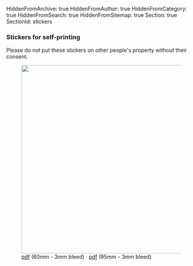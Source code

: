HiddenFromArchive: true
HiddenFromAuthor: true
HiddenFromCategory: true
HiddenFromSearch: true
HiddenFromSitemap: true
Section: true
SectionId: stickers

### Stickers for self-printing

Please do not put these stickers on other people's property without their consent.

<div class="row justify-content-end pt-4">
  <div class="col-xl-3 col-lg-3 col-md-4 col-sm-7 col-20 mx-5">
    <figure class="figure">
      <img src="/user/uploads/files/logos/logo_circle.svg" width="500px" class="figure-img img-fluid" alt="">
      <figcaption class="text-center text-white"><a target="_blank" rel="noopener noreferrer" href="/user/uploads/files/sticker/Filmmakers4Future_Sticker_60mm_3mm_Bleed.pdf" download="Filmmakers4Future_Sticker_60mm_3mm_Bleed_ISO_Coated_v2_300%">pdf</a> <span class="small font-weight-light">(60mm - 3mm bleed)</span> · <a target="_blank" rel="noopener noreferrer" href="/user/uploads/files/sticker/Filmmakers4Future_Sticker_95mm_3mm_Bleed.pdf" download="Filmmakers4Future_Sticker_95mm_3mm_Bleed_ISO_Coated_v2_300%">pdf</a> <span class="small font-weight-light">(95mm - 3mm bleed)</span></figcaption>
    </figure>
  </div>
</div>
